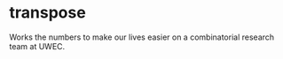 transpose
=========

Works the numbers to make our lives easier on a combinatorial research team at UWEC.

